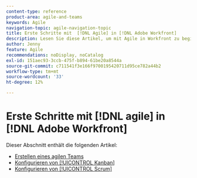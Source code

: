 ```yaml
---
content-type: reference
product-area: agile-and-teams
keywords: Agile
navigation-topic: agile-navigation-topic
title: Erste Schritte mit  [!DNL Agile] in [!DNL Adobe Workfront]
description: Lesen Sie diese Artikel, um mit Agile in Workfront zu beginnen.
author: Jenny
feature: Agile
recommendations: noDisplay, noCatalog
exl-id: 151aec93-3ccb-475f-b894-61be20a8544a
source-git-commit: c711541f3e166f9700195420711d95ce782a44b2
workflow-type: tm+mt
source-wordcount: '33'
ht-degree: 12%

---
```


# Erste Schritte mit [!DNL agile] in [!DNL Adobe Workfront]

Dieser Abschnitt enthält die folgenden Artikel:

* [Erstellen eines agilen Teams](../../agile/get-started-with-agile-in-workfront/create-an-agile-team.md)
* [Konfigurieren von [!UICONTROL Kanban]](../../agile/get-started-with-agile-in-workfront/configure-kanban.md)
* [Konfigurieren von [!UICONTROL Scrum]](../../agile/get-started-with-agile-in-workfront/configure-scrum.md)
